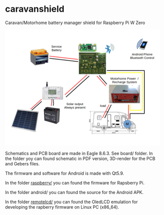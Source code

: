 # caravanshield
Caravan/Motorhome battery manager shield for Raspberry Pi W Zero

![schema](schema.png "schema")

Schematics and PCB board are made in Eagle 8.6.3. See board/ folder.
In the folder yoy can found schematic in PDF version, 3D-render for the PCB and Gebers files.

The firmware and software for Android is made with Qt5.9.

In the folder [raspberry/](raspberry/ubatmanager) you can found the firmware for Rapsberry Pi.

In the folder android/ you can found the source for the Android APK.

In the folder [remotelcd/](remotelcd) you can found the OledLCD emulation for developing the rapberry firmware on Linux PC (x86_64).


